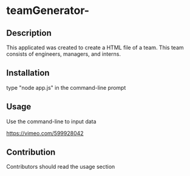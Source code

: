 # teamGenerator-

## Description 
This applicated was created to create a HTML file of a team. This team consists of engineers, managers, and interns. 

## Installation 
type "node app.js" in the command-line prompt

## Usage 
Use the command-line to input data

https://vimeo.com/599928042

## Contribution 
Contributors should read the usage section 


